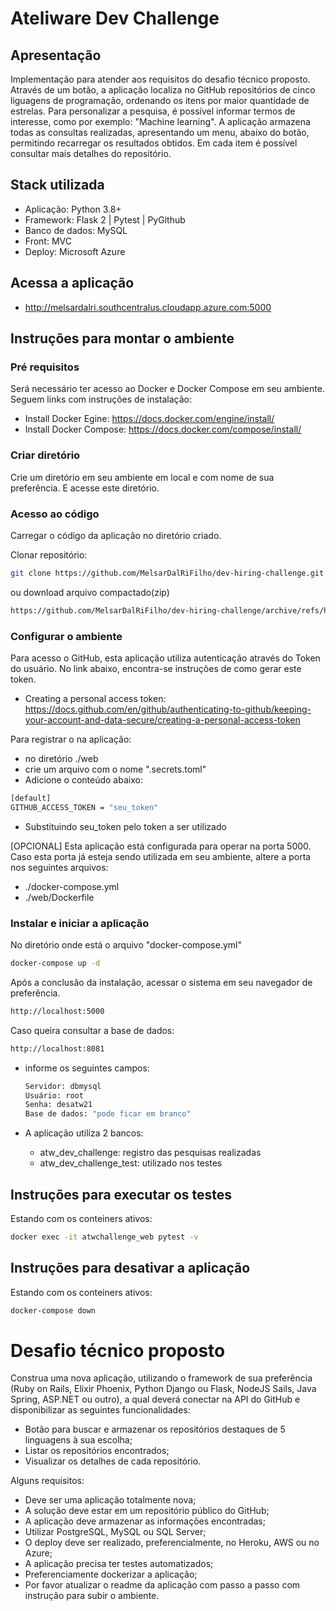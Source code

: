 
# Ateliware Dev Challenge 

## Apresentação

Implementação para atender aos requisitos do desafio técnico proposto. 
Através de um botão, a aplicação localiza no GitHub repositórios de cinco liguagens de programação, 
ordenando os itens por maior quantidade de estrelas. Para personalizar a pesquisa, é possível informar
termos de interesse, como por exemplo: "Machine learning". A aplicação armazena todas as consultas 
realizadas, apresentando um menu, abaixo do botão, permitindo recarregar os resultados obtidos. 
Em cada item é possível consultar mais detalhes do repositório. 

## Stack utilizada

- Aplicação: Python 3.8+
- Framework: Flask 2 | Pytest | PyGithub
- Banco de dados: MySQL 
- Front: MVC
- Deploy: Microsoft Azure

## Acessa a aplicação

- <http://melsardalri.southcentralus.cloudapp.azure.com:5000>


## Instruções para montar o ambiente

### Pré requisitos

Será necessário ter acesso ao Docker e Docker Compose em seu ambiente. Seguem links com instruções 
de instalação:

- Install Docker Egine: <https://docs.docker.com/engine/install/>
- Install Docker Compose: <https://docs.docker.com/compose/install/>


### Criar diretório

Crie um diretório em seu ambiente em local e com nome de sua preferência. E acesse este diretório.


### Acesso ao código

Carregar o código da aplicação no diretório criado.

Clonar repositório:
```bash
git clone https://github.com/MelsarDalRiFilho/dev-hiring-challenge.git
```
ou download arquivo compactado(zip)
```bash
https://github.com/MelsarDalRiFilho/dev-hiring-challenge/archive/refs/heads/master.zip

```

### Configurar o ambiente

Para acesso o GitHub, esta aplicação utiliza autenticação através do Token do usuário. 
No link abaixo, encontra-se instruções de como gerar este token. 

- Creating a personal access token: <https://docs.github.com/en/github/authenticating-to-github/keeping-your-account-and-data-secure/creating-a-personal-access-token>

Para registrar o na aplicação:

- no diretório ./web
- crie um arquivo com o nome ".secrets.toml"
- Adicione o conteúdo abaixo:

```bash
[default]
GITHUB_ACCESS_TOKEN = "seu_token"
```

- Substituindo seu_token pelo token a ser utilizado

[OPCIONAL] Esta aplicação está configurada para operar na porta 5000. Caso esta porta já esteja
sendo utilizada em seu ambiente, altere a porta nos seguintes arquivos:

- ./docker-compose.yml
- ./web/Dockerfile


### Instalar e iniciar a aplicação

No diretório onde está o arquivo "docker-compose.yml"

```bash
docker-compose up -d 
```

Após a conclusão da instalação, acessar o sistema em seu navegador de preferência.

```bash
http://localhost:5000
```

Caso queira consultar a base de dados:

```bash
http://localhost:8081
```
- informe os seguintes campos:

    ```bash
    Servidor: dbmysql
    Usuário: root
    Senha: desatw21
    Base de dados: "pode ficar em branco"
    ```

- A aplicação utiliza 2 bancos:
     - atw_dev_challenge: registro das pesquisas realizadas
     - atw_dev_challenge_test: utilizado nos testes

## Instruções para executar os testes

Estando com os conteiners ativos:

```bash
docker exec -it atwchallenge_web pytest -v
```

## Instruções para desativar a aplicação

Estando com os conteiners ativos:

```bash
docker-compose down
```

# Desafio técnico proposto

Construa uma nova aplicação, utilizando o framework de sua preferência (Ruby on Rails, Elixir Phoenix, Python Django ou Flask, NodeJS Sails, Java Spring, ASP.NET ou outro), a qual deverá conectar na API do GitHub e disponibilizar as seguintes funcionalidades:

- Botão para buscar e armazenar os repositórios destaques de 5 linguagens à sua escolha;
- Listar os repositórios encontrados;
- Visualizar os detalhes de cada repositório.

Alguns requisitos:

- Deve ser uma aplicação totalmente nova;
- A solução deve estar em um repositório público do GitHub;
- A aplicação deve armazenar as informações encontradas;
- Utilizar PostgreSQL, MySQL ou SQL Server;
- O deploy deve ser realizado, preferencialmente, no Heroku, AWS ou no Azure;
- A aplicação precisa ter testes automatizados;
- Preferenciamente dockerizar a aplicação;
- Por favor atualizar o readme da aplicação com passo a passo com instrução para subir o ambiente.

